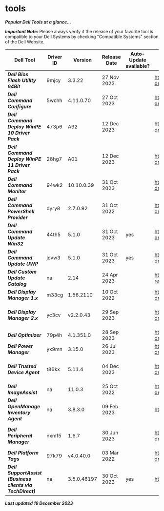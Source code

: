 # tools 

***Popular Dell Tools at a glance...*** 

 

***Important Note:*** Please always verify if the release of your favorite tool is compatible to your Dell Systems by checking "Compatible Systems" section of the Dell Website.  

 
|Dell Tool | Driver ID | Version | Release Date | Auto-Update available? | Link | Comments |
|----|----|----|----|----|----|----|
|***Dell Bios Flash Utility 64Bit*** | 9mjcy | 3.3.22 | 27 Nov 2023 | | https://www.dell.com/support/home/en-us/drivers/driversdetails?driverid=9mjcy |na | 
|***Dell Command Configure*** | 5wchh | 4.11.0.70 | 27 Oct 2023| | https://www.dell.com/support/home/en-us/drivers/driversdetails?driverid=5wchh|na | 
|***Dell Command Deploy WinPE 10 Driver Pack*** | 473p6 | A32 | 12 Dec 2023 | | https://www.dell.com/support/home/en-us/drivers/driversdetails?driverid=473p6 | Driver Pack summary > https://www.dell.com/support/kbdoc/en-us/000108642/winpe-10-driver-pack | 
|***Dell Command Deploy WinPE 11 Driver Pack*** | 28hg7 | A01 | 12 Dec 2023 | | https://www.dell.com/support/home/en-us/drivers/driversdetails?driverid=28hg7 | Driver Pack summary > https://www.dell.com/support/kbdoc/en-us/000211541/winpe-11-driver-pack | 
|***Dell Command Monitor*** | 94wk2 | 10.10.0.39 | 31 Oct 2023 | | https://www.dell.com/support/home/en-us/drivers/driversdetails?driverid=94wk2 |na | 
|***Dell Command PowerShell Provider*** | dyry8 | 2.7.0.92 | 31 Oct 2022| | https://www.dell.com/support/home/en-us/drivers/driversdetails?driverid=dyry8 |na | 
|***Dell Command Update Win32*** | 44th5 | 5.1.0 | 31 Oct 2023 | yes | https://www.dell.com/support/home/en-us/drivers/driversdetails?driverid=44th5 |This is the last Win32 version of DCU 
|***Dell Command Update UWP*** | jcvw3 | 5.1.0 | 31 Oct 2023 | yes | https://www.dell.com/support/home/en-us/drivers/driversdetails?driverid=jcvw3 |This is the UWP version 
|***Dell Custom Update Catalog*** | na | 2.14 | 24 Apr 2023 | | https://www.dell.com/support/manuals/en-us/command-cloud-repository-manager/sa_updatecatalog_dccrm_internal_r-notes | na | 
|***Dell Display Manager 1.x*** | m33cg | 1.56.2110| 10 Oct 2022 | | https://www.dell.com/support/home/en-us/drivers/driversdetails?driverid=m33cg | Alternative download via https://www.delldisplaymanager.com/ | 
|***Dell Display Manager 2.x*** | yc3cv | v2.2.0.43 | 29 Sep 2023 | | https://www.dell.com/support/home/en-us/drivers/driversdetails?driverid=yc3cv | Alternative link https://www.dell.com/support/home/en-us/product-support/product/dell-display-peripheral-manager/drivers |  
|***Dell Optimizer*** | 79p4h | 4.1.351.0 | 28 Sep 2023 |  | https://www.dell.com/support/home/en-us/drivers/driversdetails?driverid=79p4h | www.dell.com/optimizer | 
|***Dell Power Manager*** | yx9mn| 3.15.0 | 26 Jul 2023 | | https://www.dell.com/support/home/en-us/drivers/driversdetails?driverid=yx9mn| The Dell Power Manager is now integrated into Dell Optimizer | 
|***Dell Trusted Device Agent*** | t86kx | 5.11.4 | 04 Dec 2023 | | https://www.dell.com/support/home/en-us/drivers/driversdetails?driverid=t86kx| Alternative https://www.dell.com/support/home/en-us/product-support/product/trusted-device/drivers | 
|***Dell ImageAssist*** | na | 11.0.3| 25 Oct 2022 | | https://www.delltechnologies.com/en-us/services/support-deployment-technologies/image-assist.htm | na | 
|***Dell OpenManage Inventory Agent*** | na | 3.8.3.0 | 09 Feb 2023 | | https://downloads.dell.com/FOLDER09552812M/1/DSIAPC_3.8.3.0.msi | na | 
|***Dell Peripheral Manager*** | nxmf5 | 1.6.7 | 30 Jun 2023 | | https://www.dell.com/support/home/en-us/drivers/driversdetails?driverid=nxmf5 | Alternative link https://www.dell.com/support/home/en-us/product-support/product/dell-peripheral-manager/drivers | 
|***Dell Platform Tags*** | 97k79 | v4.0.40.0 | 03 Mar 2022 | | https://www.dell.com/support/home/en-us/drivers/driversdetails?driverid=97k79 | na | 
|***Dell SupportAssist (Business clients via TechDirect)*** | na | 3.5.0.46197 | 30 Oct 2023 | yes | https://tdm.dell.com/portal/ | na | 
 


***Last updated 19 December 2023*** 

